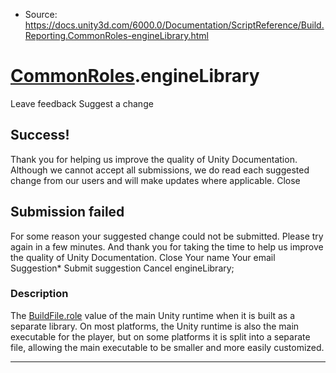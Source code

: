 * Source: https://docs.unity3d.com/6000.0/Documentation/ScriptReference/Build.Reporting.CommonRoles-engineLibrary.html

#  [CommonRoles](https://docs.unity3d.com/6000.0/Documentation/ScriptReference/Build.Reporting.CommonRoles.html).engineLibrary
Leave feedback
Suggest a change
## Success!
Thank you for helping us improve the quality of Unity Documentation. Although we cannot accept all submissions, we do read each suggested change from our users and will make updates where applicable.
Close
## Submission failed
For some reason your suggested change could not be submitted. Please <a>try again</a> in a few minutes. And thank you for taking the time to help us improve the quality of Unity Documentation.
Close
Your name Your email Suggestion* Submit suggestion
Cancel
engineLibrary; 
### Description
The [BuildFile.role](https://docs.unity3d.com/6000.0/Documentation/ScriptReference/Build.Reporting.BuildFile-role.html) value of the main Unity runtime when it is built as a separate library.
On most platforms, the Unity runtime is also the main executable for the player, but on some platforms it is split into a separate file, allowing the main executable to be smaller and more easily customized.
* * *
